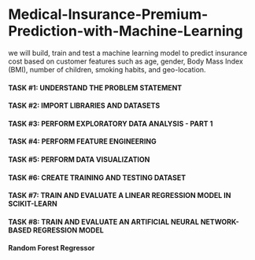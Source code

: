 # Medical-Insurance-Premium-Prediction-with-Machine-Learning
we will build, train and test a machine learning model to predict insurance cost based on customer features such as age, gender, Body Mass Index (BMI), number of children, smoking habits, and geo-location. 
#### TASK #1: UNDERSTAND THE PROBLEM STATEMENT
#### TASK #2: IMPORT LIBRARIES AND DATASETS
#### TASK #3: PERFORM EXPLORATORY DATA ANALYSIS - PART 1
#### TASK #4: PERFORM FEATURE ENGINEERING
#### TASK #5: PERFORM DATA VISUALIZATION
#### TASK #6: CREATE TRAINING AND TESTING DATASET
#### TASK #7: TRAIN AND EVALUATE A LINEAR REGRESSION MODEL IN SCIKIT-LEARN
#### TASK #8: TRAIN AND EVALUATE AN ARTIFICIAL NEURAL NETWORK-BASED REGRESSION MODEL
#### Random Forest Regressor

